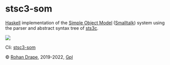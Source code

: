 # stsc3-som

[Haskell](http://haskell.org/)
implementation of the
[Simple Object Model](http://som-st.github.io/)
([Smalltalk](http://archive.org/details/byte-magazine-1981-08/))
system using the parser and abstract syntax tree of
[sts3c](http://rohandrape.net/?t=stsc3).

![](https://rohandrape.net/sw/stsc3/lib/png/smalltalk-balloon.png)

Cli:
[stsc3-som](https://rohandrape.net/?t=stsc3-som&e=md/stsc3-som.md)

© [Rohan Drape](http://rohandrape.net/), 2019-2022, [Gpl](http://gnu.org/copyleft/)
